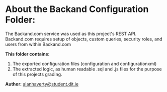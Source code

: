 # About the Backand Configuration Folder:
The Backand.com service was used as this project's REST API.
Backand.com requires setup of objects, custom queries,  security roles, and users from within Backand.com

<b>This folder contains:</b>  
1. The exported configuration files (configuration and configurationxml)  
2. The extracted logic, as human readable .sql and .js files for the purpose of this projects grading.

<b>Author:</b> alanhaverty@student.dit.ie
